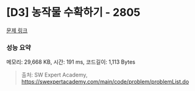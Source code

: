 # [D3] 농작물 수확하기 - 2805 

[문제 링크](https://swexpertacademy.com/main/code/problem/problemDetail.do?contestProbId=AV7GLXqKAWYDFAXB) 

### 성능 요약

메모리: 29,668 KB, 시간: 191 ms, 코드길이: 1,113 Bytes



> 출처: SW Expert Academy, https://swexpertacademy.com/main/code/problem/problemList.do